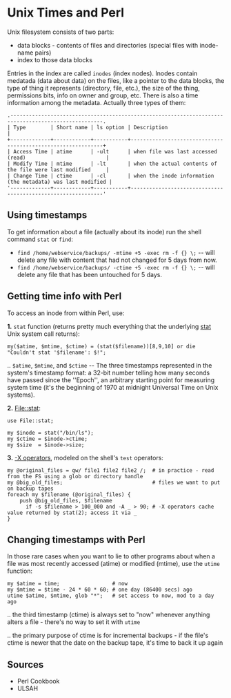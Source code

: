# Unix Times and Perl

Unix filesystem consists of two parts: 

* data blocks - contents of files and directories (special files with inode-name pairs)
* index to those data blocks

Entries in the index are called `inodes` (index nodes). Inodes contain medatada (data about data) on the files, like a pointer to the data blocks, the type of thing it represents (directory, file, etc.), the size of the thing, permissions bits, info on owner and group, etc. There is also a time information among the metadata. Actually three types of them:

    .----------------------------------------------------------------------------------------------------.
    | Type        | Short name | ls option | Description                                                 |
    +-------------+------------+-----------+-------------------------------------------------------------+
    | Access Time | atime      | -ult      | when file was last accessed (read)                          |
    | Modify Time | mtime      | -lt       | when the actual contents of the file were last modified     |
    | Change Time | ctime      | -cl       | when the inode information (the metadata) was last modified |
    '-------------+------------+-----------+-------------------------------------------------------------'
<!-- Original table data:
Type;Short name;ls option;Description
Access Time;atime;-ult;when file was last accessed (read)
Modify Time;mtime;-lt;when the actual contents of the file were last modified
Change Time;ctime;-cl;when the inode information (the metadata) was last modified
-->

## Using timestamps

To get information about a file (actually about its inode) run the shell command `stat` or `find`:

* `find /home/webservice/backups/ -mtime +5 -exec rm -f {} \;` -- will delete any file with content that had not changed for 5 days from now.
* `find /home/webservice/backups/ -ctime +5 -exec rm -f {} \;` -- will delete any file that has been untouched for 5 days.

## Getting time info with Perl

To access an inode from within Perl, use:

**1.** `stat` function (returns pretty much everything that the underlying <a href="https://en.wikipedia.org/wiki/Stat_(system_call)">stat</a> Unix system call returns):

    my($atime, $mtime, $ctime) = (stat($filename))[8,9,10] or die "Couldn't stat '$filename': $!";

.. `$atime`, `$mtime`, and `$ctime` -- The three timestamps represented in the system's timestamp format: a 32-bit number telling how many seconds have passed since the ''Epoch'', an arbitrary starting point for measuring system time (it's the beginning of 1970 at midnight Universal Time on Unix systems).

**2.** [File::stat](https://metacpan.org/module/File::stat):

    use File::stat;
    
    my $inode = stat("/bin/ls");
    my $ctime = $inode->ctime;
    my $size  = $inode->size;

**3.** [-X operators](http://perldoc.perl.org/functions/-X.html), modeled on the shell's `test` operators:

    my @original_files = qw/ file1 file2 file2 /;  # in practice - read from the FS using a glob or directory handle
    my @big_old_files;                             # files we want to put on backup tapes
    foreach my $filename (@original_files) {
        push @big_old_files, $filename             
          if -s $filename > 100_000 and -A _ > 90; # -X operators cache value returned by stat(2); access it via _
    }

## Changing timestamps with Perl

In those rare cases when you want to lie to other programs about when a file was most recently accessed (atime) or modified (mtime), use the `utime` function:

    my $atime = time;                 # now
    my $mtime = $time - 24 * 60 * 60; # one day (86400 secs) ago
    utime $atime, $mtime, glob "*";   # set access to now, mod to a day ago

.. the third timestamp (ctime) is always set to "now" whenever anything alters a file - there's no way to set it with `utime`

.. the primary purpose of ctime is for incremental backups - if the file's ctime is newer that the date on the backup tape, it's time to back it up again

## Sources

* Perl Cookbook
* ULSAH
